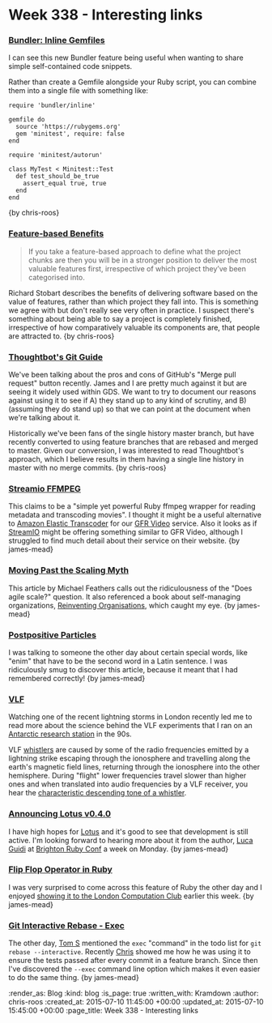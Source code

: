 Week 338 - Interesting links
============================

### [Bundler: Inline Gemfiles](http://bundler.io/whats_new.html#inline)

I can see this new Bundler feature being useful when wanting to share simple self-contained code snippets.

Rather than create a Gemfile alongside your Ruby script, you can combine them into a single file with something like:

    require 'bundler/inline'

    gemfile do
      source 'https://rubygems.org'
      gem 'minitest', require: false
    end

    require 'minitest/autorun'

    class MyTest < Minitest::Test
      def test_should_be_true
        assert_equal true, true
      end
    end

{by chris-roos}


### [Feature-based Benefits](http://www.unboxedconsulting.com/blog/feature-based-benefits)

> If you take a feature-based approach to define what the project chunks are then you will be in a stronger position to deliver the most valuable features first, irrespective of which project they’ve been categorised into.

Richard Stobart describes the benefits of delivering software based on the value of features, rather than which project they fall into. This is something we agree with but don't really see very often in practice. I suspect there's something about being able to say a project is completely finished, irrespective of how comparatively valuable its components are, that people are attracted to. {by chris-roos}


### [Thoughtbot's Git Guide](https://github.com/thoughtbot/guides/blob/master/protocol/git/README.md#merge)

We've been talking about the pros and cons of GitHub's "Merge pull request" button recently. James and I are pretty much against it but are seeing it widely used within GDS. We want to try to document our reasons against using it to see if A) they stand up to any kind of scrutiny, and B) (assuming they do stand up) so that we can point at the document when we're talking about it.

Historically we've been fans of the single history master branch, but have recently converted to using feature branches that are rebased and merged to master. Given our conversion, I was interested to read Thoughtbot's approach, which I believe results in them having a single line history in master with no merge commits. {by chris-roos}


### [Streamio FFMPEG](https://github.com/streamio/streamio-ffmpeg)

This claims to be a "simple yet powerful Ruby ffmpeg wrapper for reading metadata and transcoding movies". I thought it might be a useful alternative to [Amazon Elastic Transcoder](http://aws.amazon.com/elastictranscoder/) for our [GFR Video](https://video.gofreerange.com) service. Also it looks as if [StreamIO](https://streamio.com/) might be offering something similar to GFR Video, although I struggled to find much detail about their service on their website. {by james-mead}


### [Moving Past the Scaling Myth](https://michaelfeathers.silvrback.com/the-myth-of-scaling)

This article by Michael Feathers calls out the ridiculousness of the "Does agile scale?" question. It also referenced a book about self-managing organizations, [Reinventing Organisations](http://jarche.com/2014/05/reinventing-organizations-review/), which caught my eye. {by james-mead}


### [Postpositive Particles](http://tutor.bestlatin.net/grammar/postpositives.htm)

I was talking to someone the other day about certain special words, like "enim" that have to be the second word in a Latin sentence. I was ridiculously smug to discover this article, because it meant that I had remembered correctly! {by james-mead}


### [VLF](https://en.wikipedia.org/wiki/Very_low_frequency)

Watching one of the recent lightning storms in London recently led me to read more about the science behind the VLF experiments that I ran on an [Antarctic research station](http://antarctica.ac.uk/about_bas/our_history/stations_and_refuges/faraday.php) in the 90s.

VLF [whistlers](https://en.wikipedia.org/wiki/Whistler_\(radio\)) are caused by some of the radio frequencies emitted by a lightning strike escaping through the ionosphere and travelling along the earth's magnetic field lines, returning through the ionosphere into the other hemisphere. During "flight" lower frequencies travel slower than higher ones and when translated into audio frequencies by a VLF receiver, you hear the [characteristic descending tone of a whistler](https://www.youtube.com/watch?v=FeuI8AJMIxU).


### [Announcing Lotus v0.4.0](http://lotusrb.org/blog/2015/06/23/announcing-lotus-040.html)

I have high hopes for [Lotus](http://lotusrb.org/) and it's good to see that development is still active. I'm looking forward to hearing more about it from the author, [Luca Guidi](http://lucaguidi.com/) at [Brighton Ruby Conf](http://brightonruby.com/) a week on Monday. {by james-mead}


### [Flip Flop Operator in Ruby](http://nithinbekal.com/posts/ruby-flip-flop/)

I was very surprised to come across this feature of Ruby the other day and I enjoyed [showing it to the London Computation Club](https://github.com/computationclub/computationclub.github.io/wiki/Elements-of-Computing-Systems-Chapter-11c#asides) earlier this week. {by james-mead}


### [Git Interactive Rebase - Exec](http://git-scm.com/docs/git-rebase#_interactive_mode)

The other day, [Tom S](http://codon.com/) mentioned the `exec` "command" in the todo list for `git rebase --interactive`. Recently [Chris](/chris-roos) showed me how he was using it to ensure the tests passed after every commit in a feature branch. Since then I've discovered the `--exec` command line option which makes it even easier to do the same thing. {by james-mead}


:render_as: Blog
:kind: blog
:is_page: true
:written_with: Kramdown
:author: chris-roos
:created_at: 2015-07-10 11:45:00 +00:00
:updated_at: 2015-07-10 15:45:00 +00:00
:page_title: Week 338 - Interesting links

